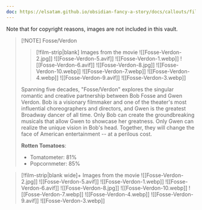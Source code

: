 ```yaml
---
doc: https://elsatam.github.io/obsidian-fancy-a-story/docs/callouts/film-strip.html
---
```


Note that for copyright reasons, images are not included in this vault.

> [!NOTE] Fosse/Verdon
> > [!film-strip|blank] Images from the movie
> > ![[Fosse-Verdon-2.jpg]]
> > ![[Fosse-Verdon-5.avif]]
> > ![[Fosse-Verdon-1.webp]]
> > ![[Fosse-Verdon-6.avif]]
> > ![[Fosse-Verdon-8.jpg]]
> > ![[Fosse-Verdon-10.webp]]
> > ![[Fosse-Verdon-7.webp]]
> > ![[Fosse-Verdon-4.webp]]
> > ![[Fosse-Verdon-9.avif]]
> > ![[Fosse-Verdon-3.webp]]
> 
> Spanning five decades, "Fosse/Verdon" explores the singular romantic and creative partnership between Bob Fosse and Gwen Verdon. Bob is a visionary filmmaker and one of the theater's most influential choreographers and directors, and Gwen is the greatest Broadway dancer of all time. Only Bob can create the groundbreaking musicals that allow Gwen to showcase her greatness. Only Gwen can realize the unique vision in Bob's head. Together, they will change the face of American entertainment -- at a perilous cost.
> 
> **Rotten Tomatoes**:
> - Tomatometer: 81%
> - Popcornmeter: 85%


> [!film-strip|blank wide]+ Images from the movie
> ![[Fosse-Verdon-2.jpg]]
> ![[Fosse-Verdon-5.avif]]
> ![[Fosse-Verdon-1.webp]]
> ![[Fosse-Verdon-6.avif]]
> ![[Fosse-Verdon-8.jpg]]
> ![[Fosse-Verdon-10.webp]]
> ![[Fosse-Verdon-7.webp]]
> ![[Fosse-Verdon-4.webp]]
> ![[Fosse-Verdon-9.avif]]
> ![[Fosse-Verdon-3.webp]]